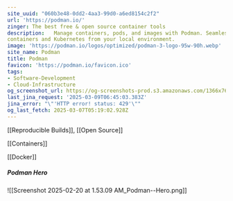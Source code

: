 ```yaml
---
site_uuid: "060b3e48-0dd2-4aa3-99d0-a6ed8154c2f2"
url: 'https://podman.io/'
zinger: The best free & open source container tools
description:   Manage containers, pods, and images with Podman. Seamlessly work with
containers and Kubernetes from your local environment.
image: 'https://podman.io/logos/optimized/podman-3-logo-95w-90h.webp'
site_name: Podman
title: Podman
favicon: 'https://podman.io/favicon.ico'
tags:
- Software-Development
- Cloud-Infrastructure
og_screenshot_url: https://og-screenshots-prod.s3.amazonaws.com/1366x768/80/false/255b9b3e474ff813ab119926b4055817b6e88a6a91b49d85ce261dedbfeaec36.jpeg
last_jina_request: '2025-03-09T06:45:03.383Z'
jina_error: "\"'HTTP error! status: 429'\""
og_last_fetch: 2025-03-07T05:19:02.928Z
---
```

[[Reproducible Builds]], [[Open Source]]

[[Containers]]

[[Docker]]

##### Podman Hero
![[Screenshot 2025-02-20 at 1.53.09 AM_Podman--Hero.png]]

